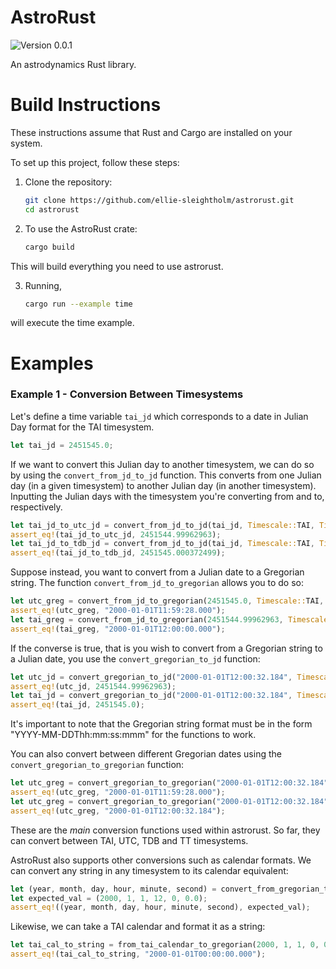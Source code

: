 # AstroRust
![Version 0.0.1](https://img.shields.io/badge/version-0.0.1-blue)

An astrodynamics Rust library.

# Build Instructions
These instructions assume that Rust and Cargo are installed on your system. 

To set up this project, follow these steps:
1. Clone the repository:
    ```bash
    git clone https://github.com/ellie-sleightholm/astrorust.git
    cd astrorust
    ```
2. To use the AstroRust crate:
    ```bash
    cargo build
    ```
This will build everything you need to use astrorust. 

3. Running,
    ```bash
    cargo run --example time
    ```

will execute the time example. 

# Examples

### Example 1 - Conversion Between Timesystems
Let's define a time variable `tai_jd` which corresponds to a date in
Julian Day format for the TAI timesystem. 
```rust
let tai_jd = 2451545.0;
```
If we want to convert this Julian day to another timesystem, we can do
so by using the `convert_from_jd_to_jd` function. This converts from one Julian day (in a given timesystem) to another Julian day (in another timesystem). Inputting the Julian days with the timesystem you're converting from and to, respectively.
```rust
let tai_jd_to_utc_jd = convert_from_jd_to_jd(tai_jd, Timescale::TAI, Timescale::UTC);
assert_eq!(tai_jd_to_utc_jd, 2451544.99962963);
let tai_jd_to_tdb_jd = convert_from_jd_to_jd(tai_jd, Timescale::TAI, Timescale::TDB);
assert_eq!(tai_jd_to_tdb_jd, 2451545.000372499);
```

Suppose instead, you want to convert from a Julian date to a Gregorian string. The function `convert_from_jd_to_gregorian` allows you to do so:
```rust
let utc_greg = convert_from_jd_to_gregorian(2451545.0, Timescale::TAI, Timescale::UTC);
assert_eq!(utc_greg, "2000-01-01T11:59:28.000");
let tai_greg = convert_from_jd_to_gregorian(2451544.99962963, Timescale::UTC, Timescale::TAI);
assert_eq!(tai_greg, "2000-01-01T12:00:00.000");
```

If the converse is true, that is you wish to convert from a Gregorian string to a Julian date, you use the `convert_gregorian_to_jd` function:
```rust
let utc_jd = convert_gregorian_to_jd("2000-01-01T12:00:32.184", Timescale::TT, Timescale::UTC);
assert_eq!(utc_jd, 2451544.99962963);
let tai_jd = convert_gregorian_to_jd("2000-01-01T12:00:32.184", Timescale::TT, Timescale::TAI);
assert_eq!(tai_jd, 2451545.0);
```
It's important to note that the Gregorian string format must be in the form "YYYY-MM-DDThh:mm:ss:mmm" for the functions to work. 

You can also convert between different Gregorian dates using the `convert_gregorian_to_gregorian` function:
```rust
let utc_greg = convert_gregorian_to_gregorian("2000-01-01T12:00:32.184", Timescale::TT, Timescale::UTC);
assert_eq!(utc_greg, "2000-01-01T11:59:28.000");
let utc_greg = convert_gregorian_to_gregorian("2000-01-01T12:00:32.184", Timescale::TT, Timescale::TDB);
assert_eq!(utc_greg, "2000-01-01T12:00:32.184");
```

These are the *main* conversion functions used within astrorust. So far, they can convert between TAI, UTC, TDB and TT timesystems. 

AstroRust also supports other conversions such as calendar formats. We can convert any string in any timesystem to its calendar equivalent:
```rust
let (year, month, day, hour, minute, second) = convert_from_gregorian_to_calendar(tai_greg);
let expected_val = (2000, 1, 1, 12, 0, 0.0);
assert_eq!((year, month, day, hour, minute, second), expected_val);
```

Likewise, we can take a TAI calendar and format it as a string:
```rust
let tai_cal_to_string = from_tai_calendar_to_gregorian(2000, 1, 1, 0, 0.0, 0.0);
assert_eq!(tai_cal_to_string, "2000-01-01T00:00:00.000");
```
